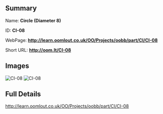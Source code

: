 

## Summary
 
Name: __Circle (Diameter 8)__

ID: __CI-08__

WebPage: __http://learn.oomlout.co.uk/OO/Projects/oobb/part/CI/CI-08__

Short URL: __http://oom.lt/CI-08__


## Images
![CI-08](http://oomlout.com/oobb-gen/parts/CI/CI-08/CI-08_01_420.jpg)
![CI-08](http://oomlout.com/oobb-gen/parts/CI/CI-08/CI-08_420.png)




## Full Details

 http://learn.oomlout.co.uk/OO/Projects/oobb/part/CI/CI-08

